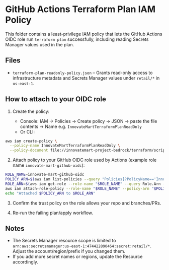 # GitHub Actions Terraform Plan IAM Policy

This folder contains a least-privilege IAM policy that lets the GitHub Actions OIDC role run `terraform plan` successfully, including reading Secrets Manager values used in the plan.

## Files

- `terraform-plan-readonly-policy.json` – Grants read-only access to infrastructure metadata and Secrets Manager values under `retail/*` in `us-east-1`.

## How to attach to your OIDC role

1. Create the policy:

   - Console: IAM → Policies → Create policy → JSON → paste the file contents → Name e.g. `InnovateMartTerraformPlanReadOnly`
   - Or CLI:

```bash
aws iam create-policy \
  --policy-name InnovateMartTerraformPlanReadOnly \
  --policy-document file://innovatemart-project-bedrock/terraform/scripts/iam/terraform-plan-readonly-policy.json
```

2. Attach policy to your GitHub OIDC role used by Actions (example role name `innovate-mart-github-oidc`):

```bash
ROLE_NAME=innovate-mart-github-oidc
POLICY_ARN=$(aws iam list-policies --query "Policies[?PolicyName=='InnovateMartTerraformPlanReadOnly'].Arn|[0]" --output text)
ROLE_ARN=$(aws iam get-role --role-name "$ROLE_NAME" --query Role.Arn --output text)
aws iam attach-role-policy --role-name "$ROLE_NAME" --policy-arn "$POLICY_ARN"
echo "Attached $POLICY_ARN to $ROLE_ARN"
```

3. Confirm the trust policy on the role allows your repo and branches/PRs.

4. Re-run the failing plan/apply workflow.

## Notes

- The Secrets Manager resource scope is limited to `arn:aws:secretsmanager:us-east-1:474422890464:secret:retail/*`. Adjust the account/region/prefix if you changed them.
- If you add more secret names or regions, update the Resource accordingly.
